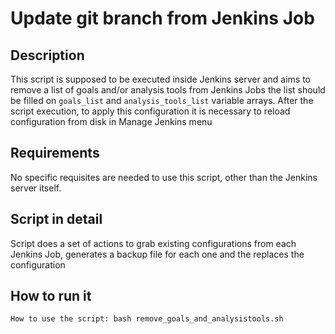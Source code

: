 # Update git branch from Jenkins Job

## Description
This script is supposed to be executed inside Jenkins server and aims to remove a list of goals and/or analysis tools from Jenkins Jobs the list should be filled on `goals_list` and `analysis_tools_list` variable arrays.
After the script execution, to apply this configuration it is necessary to reload configuration from disk in Manage Jenkins menu

## Requirements
No specific requisites are needed to use this script, other than the Jenkins server itself.

## Script in detail
Script does a set of actions to grab existing configurations from each Jenkins Job, generates a backup file for each one and the replaces the configuration

## How to run it
```
How to use the script: bash remove_goals_and_analysistools.sh
```